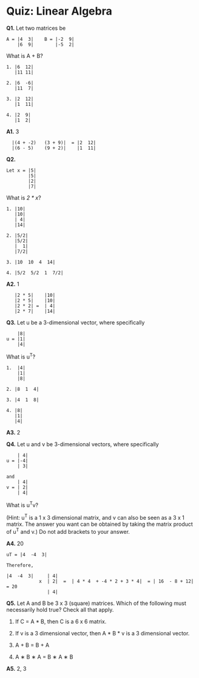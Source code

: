 Quiz: Linear Algebra
==========================

**Q1.** Let two matrices be

```
A = |4  3|    B = |-2  9|
    |6  9|        |-5  2|
```
        
What is A + B?

```
1. |6  12|
   |11 11|
   
2. |6  -6|
   |11  7|
   
3. |2  12|
   |1  11|

4. |2  9|
   |1  2|
```

**A1.** 3
```
  |(4 + -2)   (3 + 9)|  = |2  12|
  |(6 - 5)    (9 + 2)|    |1  11|
```

**Q2.** 
```
Let x = |5|
        |5|
        |2|
        |7|
```

What is _2 * x_?

```
1. |10|
   |10|
   | 4|
   |14|
   
2. |5/2|
   |5/2|
   |  1|
   |7/2|

3. |10  10  4  14|

4. |5/2  5/2  1  7/2|

```

**A2.** 1
```
   |2 * 5|    |10|
   |2 * 5|    |10|
   |2 * 2| =  | 4|
   |2 * 7|    |14|
```

**Q3.** Let u be a 3-dimensional vector, where specifically

```
    |8|
u = |1|
    |4|
```

What is u<sup>T</sup>?

```
1.  |4|
    |1|
    |8|
    
2. |8  1  4|

3. |4  1  8|

4. |8|
   |1|
   |4|
```

**A3.** 2

**Q4.** Let u and v be 3-dimensional vectors, where specifically

```
    | 4| 
u = |-4|
    | 3|
    
and
    | 4|
v = | 2|
    | 4|
```

What is u<sup>T</sup>v?

(Hint: u<sup>T</sup> is a 1 x 3 dimensional matrix, and v can also be seen as a 3 x 1 matrix. The answer you want 
can be obtained by taking the matrix product of u<sup>T</sup> and v.) Do not add brackets to your answer.

**A4.** 20
```
uT = |4  -4  3|

Therefore,

|4  -4  3|     | 4|     
            x  | 2|  =  | 4 * 4  + -4 * 2 + 3 * 4|  = | 16  - 8 + 12| = 20
               | 4|

```

**Q5.** Let A and B be 3 x 3 (square) matrices. Which of the following must necessarily hold true? Check all that apply.

  1. If C = A * B, then C is a 6 x 6 matrix.
  
  1. If v is a 3 dimensional vector, then A * B * v is a 3 dimensional vector.
  
  1. A + B = B + A
  
  1. A ∗ B ∗ A = B ∗ A ∗ B
  
  
**A5.** 2, 3